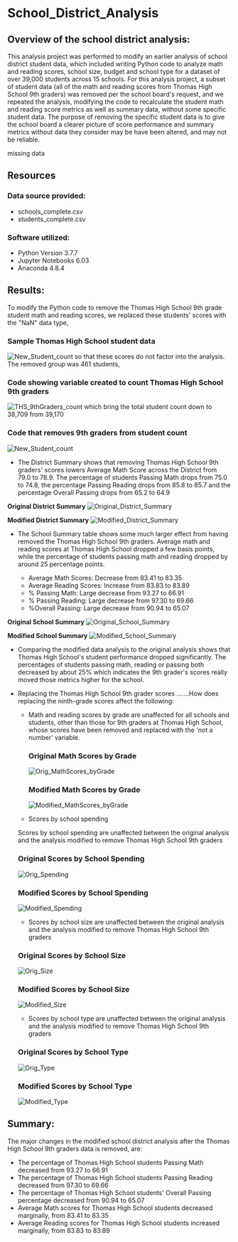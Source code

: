 # School_District_Analysis


## Overview of the school district analysis: 
This analysis project was performed to modify an earlier analysis of school district student data, which included writing Python code to analyze math and reading scores, school size, budget and school type for a dataset of over 39,000 students across 15 schools.  For this analysis project, a subset of student data (all of the math and reading scores from Thomas High School 9th graders) was removed per the school board's request, and we repeated the analysis, modifying the code to recalculate the student math and reading score metrics as well as summary data, without some specific student data. The purpose of removing the specific student data is to give the school board a clearer picture of score performance and summary metrics without data they consider may be have been altered, and may not be reliable.

missing data 

## Resources

### Data source provided: 
* schools_complete.csv 
* students_complete.csv

### Software utilized:
* Python Version 3.7.7
* Jupyter Notebooks 6.03
* Anaconda 4.8.4

## Results: 

To modify the Python code to remove the Thomas High School 9th grade student math and reading scores, we replaced these students' scores with the "NaN" data type, 

### Sample Thomas High School student data ###
![New_Student_count](./Additional_resources/Reading&Math_scores_replacedwith_Nan.png)  so that these scores do not factor into the analysis. The removed group was 461 students, 

### Code showing variable created to count Thomas High School 9th graders ###
![THS_9thGraders_count](./Additional_resources/Thomas_HS_9th_Grade_student_count.png) which bring the total student count down to 38,709 from 39,170

### Code that removes 9th graders from student count ###
![New_Student_count](./Additional_resources/New_student_count-after_removing_THS_9thgraders.png) 


* The District Summary shows that removing Thomas High School 9th graders' scores lowers Average Math Score across the District from 79.0 to 78.9. The percentage of students Passing Math drops from 75.0 to 74.8, the percentage Passing Reading drops from 85.8 to 85.7 and the percentage Overall Passing drops from 65.2 to 64.9

**Original District Summary**
![Original_District_Summary](./Additional_resources/Original_District_Summary-sameprecision.png) 

**Modified District Summary**
![Modified_District_Summary](./Additional_resources/Modified_District_Summary.png) 



* The School Summary table shows some much larger effect from having removed the Thomas High School 9th graders. Average math and reading scores at Thomas High School dropped a few basis points, while the percentage of students passing math and reading dropped by around 25 percentage points. 

    * Average Math Scores: Decrease from 83.41 to 83.35
    * Average Reading Scores: Increase from 83.83 to 83.89
    * % Passing Math: Large decrease from 93.27 to 66.91
    * % Passing Reading: Large decrease from 97.30 to 69.66
    * %Overall Passing: Large decrease from 90.94 to 65.07

**Original School Summary**
![Original_School_Summary](./Additional_resources/Original_per_School_Summary.png) 

**Modified School Summary**
![Modified_School_Summary](./Additional_resources/Modified_per_School_Summary.png) 



* Comparing the modified data analysis to the original analysis shows that Thomas High School's student performance dropped significantly. The percentages of students passing math, reading or passing both decreased by about 25% which indicates the 9th grader's scores really moved those metrics higher for the school.


* Replacing the Thomas High School 9th grader scores .......How does replacing the ninth-grade scores affect the following:


    * Math and reading scores by grade are unaffected for all schools and students, other than those for 9th graders at Thomas High School, whose scores have been removed and replaced with the 'not a number' variable.


        ### Original Math Scores by Grade ###
        ![Orig_MathScores_byGrade](./Additional_resources/Original_mathscores_bygrade.png) 

        ### Modified Math Scores by Grade ###
        ![Modified_MathScores_byGrade](./Additional_resources/Modified_mathscores_bygrade.png) 


    

    * Scores by school spending

    Scores by school spending are unaffected between the original analysis and the analysis modified to remove Thomas High School 9th graders

    ### Original Scores by School Spending ###
    ![Orig_Spending](./Additional_resources/Original_Spending_by_scores.png) 

    ### Modified Scores by School Spending ###
    ![Modified_Spending](./Additional_resources/Modified_Spending_by_scores.png) 
        
    * Scores by school size are unaffected between the original analysis and the analysis modified to remove Thomas High School 9th graders

    
    ### Original Scores by School Size ###
    ![Orig_Size](./Additional_resources/Original_Size_by_scores.png) 

    ### Modified Scores by School Size ###
    ![Modified_Size](./Additional_resources/Modified_Size_by_scores.png) 


    * Scores by school type are unaffected between the original analysis and the analysis modified to remove Thomas High School 9th graders

    ### Original Scores by School Type ###
    ![Orig_Type](./Additional_resources/Original_SchoolType_by_scores.png) 

    ### Modified Scores by School Type ###
    ![Modified_Type](./Additional_resources/Modified_SchoolType_by_scores.png) 


## Summary: 

The major changes in the modified school district analysis after the Thomas High School 9th graders data is removed, are:
* The percentage of Thomas High School students Passing Math decreased from 93.27 to 66.91
* The percentage of Thomas High School students Passing Reading decreased from 97.30 to 69.66
* The percentage of Thomas High School students' Overall Passing percentage decreased from 90.94 to 65.07
* Average Math scores for Thomas High School students decreased marginally, from 83.41 to 83.35 
* Average Reading scores for Thomas High School students increased marginally, from 83.83 to 83.89

 